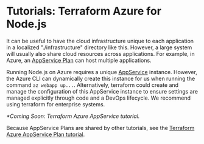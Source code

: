 # Tutorials: Terraform Azure for Node.js

It can be useful to have the cloud infrastructure unique to each application in a localized "./infrastructure" directory like this. However, a large system will usually also share cloud resources across applications. For example, in Azure, an [AppService Plan][az-appservice-plan] can host multiple applications.

Running Node.js on Azure requires a unique [AppService][az-appservice] instance. However, the Azure CLI can dynamically create this instance for us when running the command `az webapp up...`. Alternatively, terraform could create and manage the configuration of this AppService instance to ensure settings are managed explicitly through code and a DevOps lifecycle. We recommend using terraform for enterprise systems.

_\*Coming Soon: Terraform Azure AppService tutorial._

Because AppService Plans are shared by other tutorials, see the [Terraform Azure AppService Plan tutorial][tutorial-appservice-plan].

[az-appservice]: https://azure.microsoft.com/en-us/services/app-service/
[az-appservice-plan]: https://docs.microsoft.com/en-us/azure/app-service/overview-hosting-plans
[tutorial-appservice-plan]: ../../../terraform/azure/appservice-plan/README.md
